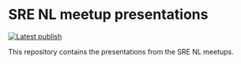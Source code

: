 # SRE NL meetup presentations

[![Latest publish](https://github.com/SRE-NL/slides/actions/workflows/publish.yml/badge.svg)](https://github.com/SRE-NL/slides/actions/workflows/publish.yml)

This repository contains the presentations from the SRE NL meetups.